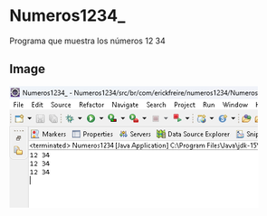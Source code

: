 # Numeros1234_
 Programa que muestra los números 12 34

## Image
![Currículo no Computador](numeros1234.png)